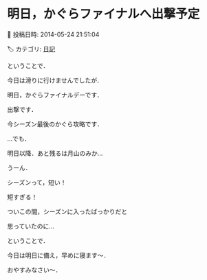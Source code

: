 # 明日，かぐらファイナルへ出撃予定

📅 投稿日時: 2014-05-24 21:51:04

🏷️ カテゴリ: [日記](cc4b5682fb7b8b144980957a978653fb0.md)

ということで．


今日は滑りに行けませんでしたが．





明日，かぐらファイナルデーです．


出撃です．


今シーズン最後のかぐら攻略です．





…でも．


明日以降．あと残るは月山のみか…


うーん．


シーズンって，短い！


短すぎる！


ついこの間，シーズンに入ったばっかりだと


思っていたのに…





ということで．


今日は明日に備え，早めに寝ます～．


おやすみなさい～．
